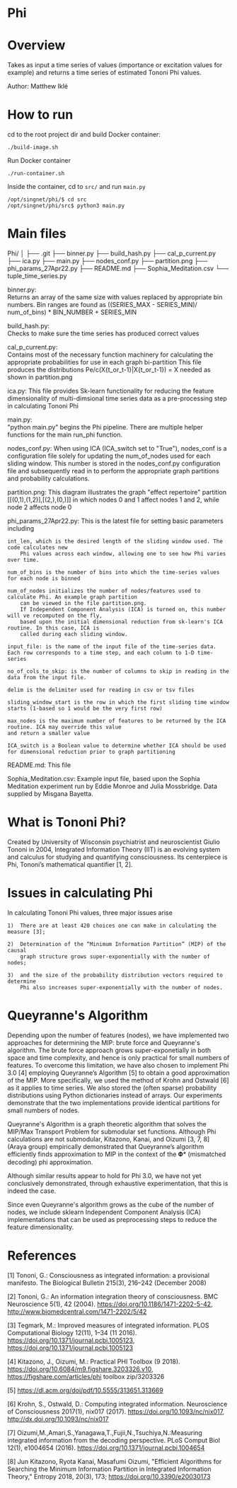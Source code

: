 # Phi

# Overview

Takes as input a time series of values (importance or excitation values
for example) and returns a time series of estimated Tononi Phi values.

Author: Matthew Iklé

# How to run

cd to the root project dir and build Docker container:

```
./build-image.sh
```

Run Docker container

```
./run-container.sh
```

Inside the container, cd to `src/` and run `main.py`

```
/opt/singnet/phi/$ cd src
/opt/singnet/phi/src$ python3 main.py
```

# Main files

Phi/
│
├── .git
├── binner.py
├── build_hash.py
├── cal_p_current.py
├── ica.py
├── main.py
├── nodes_conf.py
├── partition.png
├── phi_params_27Apr22.py
├── README.md
├── Sophia_Meditation.csv
└── tuple_time_series.py

binner.py:           
    Returns an array of the same size with values replaced by appropriate bin numbers.
    Bin ranges are found as ((SERIES_MAX - SERIES_MIN)/ num_of_bins) * BIN_NUMBER + SERIES_MIN   

build_hash.py:  
    Checks to make sure the time series has produced correct values

cal_p_current.py:   
    Contains most of the necessary function machinery for calculating the appropriate probabilities for use in each graph bi-partition
    This file produces the distributions Pe/c(X{t_or_t-1}|X{t_or_t-1}) = X needed as shown in partition.png
    
ica.py:
    This file provides Sk-learn functionality for reducing the feature dimensionality of multi-dimsional time series data as a pre-processing step in calculating Tononi Phi

main.py:            
    "python main.py" begins the Phi pipeline. There are multiple helper functions for the main run_phi function.
    
nodes_conf.py:
    When using ICA (ICA_switch set to "True"), nodes_conf is a configuration file solely for updating the num_of_nodes used for each sliding window. This number is stored in the nodes_conf.py configuration file and subsequently read in to perform the appropriate graph partitions and probability calculations.
    
partition.png:
    This diagram illustrates the graph "effect repertoire" partition [[(0,1),(1,2)],[(2,),(0,)]] in which nodes 0 and 1 affect nodes 1 and 2, while node 2 affects node 0

phi_params_27Apr22.py:  This is the latest file for setting basic parameters including

    int_len, which is the desired length of the sliding window used. The code calculates new
        Phi values across each window, allowing one to see how Phi varies over time.
    
    num_of_bins is the number of bins into which the time-series values for each node is binned
    
    num_of_nodes initializes the number of nodes/features used to calculate Phi. An example graph partition
        can be viewed in the file partition.png.
        If Independent Component Analysis (ICA) is turned on, this number will ve recomputed on the fly, 
        based upon the initial dimensional reduction from sk-learn's ICA routine. In this case, ICA is 
        called during each sliding window.
        
    input_file: is the name of the input file of the time-series data. Each row corresponds to a time step, and each column to 1-D time-series

    no_of_cols_to_skip: is the number of columns to skip in reading in the data from the input file.

    delim is the delimiter used for reading in csv or tsv files

    sliding_window_start is the row in which the first sliding time window starts (1-based so 1 would be the very first row)

    max_nodes is the maximum number of features to be returned by the ICA routine. ICA may override this value
    and return a smaller value
    
    ICA_switch is a Boolean value to determine whether ICA should be used for dimensional reduction prior to graph partitioning
    
README.md:
    This file
    
Sophia_Meditation.csv:
    Example input file, based upon the Sophia Meditation experiment run by Eddie Monroe and Julia Mossbridge. Data supplied by Misgana Bayetta.
    

    

# What is Tononi Phi?

Created by University of Wisconsin psychiatrist and neuroscientist Giulio Tononi in
2004, Integrated Information Theory (IIT) is an evolving system and calculus for
studying and quantifying consciousness. Its centerpiece is Phi, Tononi’s
mathematical quantifier [1, 2].

# Issues in calculating Phi

In calculating Tononi Phi values, three major issues arise

    1)  There are at least 420 choices one can make in calculating the measure [3];
    
    2)  Determination of the “Minimum Information Partition” (MIP) of the causal
        graph structure grows super-exponentially with the number of nodes;
    
    3)  and the size of the probability distribution vectors required to determine
        Phi also increases super-exponentially with the number of nodes. 
    
# Queyranne's Algorithm    

Depending upon the number of features (nodes), we have implemented  two 
approaches for determining the MIP: brute force and Queyranne's algorithm. 
The brute force approach grows super-exponetially in both space and time complexity,
and hence is only practical for small numbers of features. To overcome this 
limitation, we have also chosen to implement Phi 3.0 [4] employing Queyranne’s 
Algorithm [5] to obtain a good approximation of the MIP. More specifically, we used 
the method of Krohn and Ostwald [6] as it applies to time series.  We also stored 
the (often sparse) probability distributions using Python dictionaries instead of 
arrays. Our experiments demonstrate that the two implementations provide identical
partitions for small numbers of nodes.

Queyranne's Algorithm is a graph theoretic algorithm that solves the
MIP/Max Transport Problem for submodular set functions. Although
Phi calculations are not submodular, Kitazono, Kanai, and Oizumi [3, 7, 8] (Araya 
group) empirically demonstrated that Queyranne’s algorithm efficiently finds 
approximation to MIP in the context of the 𝚽* (mismatched decoding) phi 
approximation.

Although similar results appear to hold for Phi 3.0, we have not yet conclusively 
demonstrated, through exhaustive experimentation, that this is indeed the case.

Since even Queyranne's algorithm grows as the cube of the number of nodes, we
include sklearn Independent Component Analysis (ICA) implementations that can be
used as preprocessing steps to reduce the feature dimensionality.

# References

[1] Tononi, G.: Consciousness as integrated information: a provisional manifesto. The Biological Bulletin 215(3), 216–242 (December 2008)

[2] Tononi, G.: An information integration theory of consciousness. BMC
Neuroscience 5(1), 42 (2004). https://doi.org/10.1186/1471-2202-5-42,
http://www.biomedcentral.com/1471-2202/5/42

[3] Tegmark, M.: Improved measures of integrated information. PLOS Computational
Biology 12(11), 1–34 (11 2016). https://doi.org/10.1371/journal.pcbi.1005123,
https://doi.org/10.1371/journal.pcbi.1005123

[4] Kitazono, J., Oizumi, M.: Practical PHI Toolbox
(9 2018). https://doi.org/10.6084/m9.figshare.3203326.v10,
https://figshare.com/articles/phi toolbox zip/3203326

[5] https://dl.acm.org/doi/pdf/10.5555/313651.313669

[6] Krohn, S., Ostwald, D.: Computing integrated information. Neuroscience
of Consciousness 2017(1), nix017 (2017). https://doi.org/10.1093/nc/nix017,
http://dx.doi.org/10.1093/nc/nix017

[7] Oizumi,M.,Amari,S.,Yanagawa,T.,Fujii,N.,Tsuchiya,N.:Measuring integrated
information from the decoding perspective. PLoS Comput Biol 12(1), e1004654
(2016). https://doi.org/10.1371/journal.pcbi.1004654

[8] Jun Kitazono, Ryota Kanai, Masafumi Oizumi, "Efficient Algorithms for Searching the Minimum Information Partition in Integrated Information Theory," Entropy 2018, 20(3), 173; https://doi.org/10.3390/e20030173
